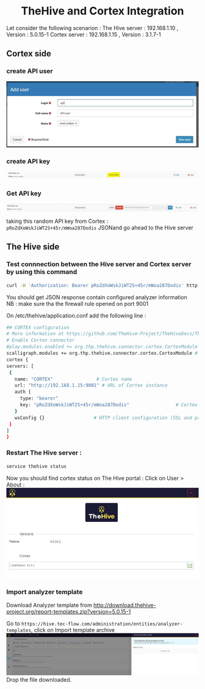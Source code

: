 <br />
<div align="center">
  <h1 align="center">TheHive and Cortex Integration</h1>
</div>

Let consider the following scenarion : 
The Hive server : 192.168.1.10  , Version : 5.0.15-1
Cortex server : 192.168.1.15  , Version : 3.1.7-1

## Cortex side
### create API user
<img src="cortex_api_user.JPG">

### create API key
<img src="cortex_create_apikey.JPG">

### Get API key
<img src="cortex_api_key_reveal1.png">

taking this random API key from Cortex : `pRoZdXoWskJiWT2S+45r/mWoa287Dodis` JSONand go ahead to the Hive server

## The Hive side
### Test connnection between the Hive server and Cortex server by using this command
   ```sh
  curl -H 'Authorization: Bearer pRoZdXoWskJiWT2S+45r/mWoa287Dodis' http://192.168.1.15:9001/api/analyzer
  ```
You should get JSON response contain configured analyzer information <br>
NB : make sure tha the firewall rule opened on port 9001 <br>

On /etc/thehive/application.conf add the following line : 
   ```sh
  ## CORTEX configuration
# More information at https://github.com/TheHive-Project/TheHiveDocs/TheHive4/Administration/Connectors.md
# Enable Cortex connector
#play.modules.enabled += org.thp.thehive.connector.cortex.CortexModule # this for The Hive V4
scalligraph.modules += org.thp.thehive.connector.cortex.CortexModule # this for The Hive V5
 cortex {
  servers: [
    {
      name: "CORTEX"                # Cortex name
      url: "http://192.168.1.15:9001" # URL of Cortex instance
      auth {
        type: "bearer"        
        key: "pRoZdXoWskJiWT2S+45r/mWoa287Dodis"                 # Cortex API key
      }
      wsConfig {}                  # HTTP client configuration (SSL and proxy)
    }
  ]
 }
  ```
### Restart The Hive server : 
   ```sh
  service thehive status
  ```
Now you should find cortex status on The Hive portal : 
Click on User > About : 
<img src="cortex_status.JPG">

### Import analyzer template
Download Analyzer template from http://download.thehive-project.org/report-templates.zip?version=5.0.15-1 <br>

Go to `https://hive.tec-flow.com/administration/entities/analyzer-templates`, click on Import template archive
<img src="analyzer_template.JPG">
Drop the file downloaded.


